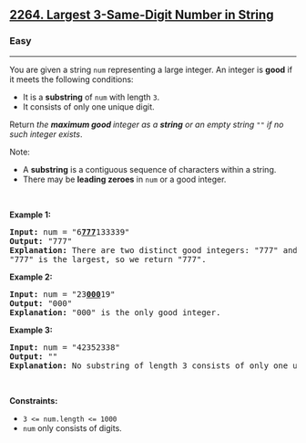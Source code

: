 <h2><a href="https://leetcode.com/problems/largest-3-same-digit-number-in-string/">2264. Largest 3-Same-Digit Number in String</a></h2><h3>Easy</h3><hr><div style="user-select: auto;"><p style="user-select: auto;">You are given a string <code style="user-select: auto;">num</code> representing a large integer. An integer is <strong style="user-select: auto;">good</strong> if it meets the following conditions:</p>

<ul style="user-select: auto;">
	<li style="user-select: auto;">It is a <strong style="user-select: auto;">substring</strong> of <code style="user-select: auto;">num</code> with length <code style="user-select: auto;">3</code>.</li>
	<li style="user-select: auto;">It consists of only one unique digit.</li>
</ul>

<p style="user-select: auto;">Return <em style="user-select: auto;">the <strong style="user-select: auto;">maximum good </strong>integer as a <strong style="user-select: auto;">string</strong> or an empty string </em><code style="user-select: auto;">""</code><em style="user-select: auto;"> if no such integer exists</em>.</p>

<p style="user-select: auto;">Note:</p>

<ul style="user-select: auto;">
	<li style="user-select: auto;">A <strong style="user-select: auto;">substring</strong> is a contiguous sequence of characters within a string.</li>
	<li style="user-select: auto;">There may be <strong style="user-select: auto;">leading zeroes</strong> in <code style="user-select: auto;">num</code> or a good integer.</li>
</ul>

<p style="user-select: auto;">&nbsp;</p>
<p style="user-select: auto;"><strong style="user-select: auto;">Example 1:</strong></p>

<pre style="user-select: auto;"><strong style="user-select: auto;">Input:</strong> num = "6<strong style="user-select: auto;"><u style="user-select: auto;">777</u></strong>133339"
<strong style="user-select: auto;">Output:</strong> "777"
<strong style="user-select: auto;">Explanation:</strong> There are two distinct good integers: "777" and "333".
"777" is the largest, so we return "777".
</pre>

<p style="user-select: auto;"><strong style="user-select: auto;">Example 2:</strong></p>

<pre style="user-select: auto;"><strong style="user-select: auto;">Input:</strong> num = "23<strong style="user-select: auto;"><u style="user-select: auto;">000</u></strong>19"
<strong style="user-select: auto;">Output:</strong> "000"
<strong style="user-select: auto;">Explanation:</strong> "000" is the only good integer.
</pre>

<p style="user-select: auto;"><strong style="user-select: auto;">Example 3:</strong></p>

<pre style="user-select: auto;"><strong style="user-select: auto;">Input:</strong> num = "42352338"
<strong style="user-select: auto;">Output:</strong> ""
<strong style="user-select: auto;">Explanation:</strong> No substring of length 3 consists of only one unique digit. Therefore, there are no good integers.
</pre>

<p style="user-select: auto;">&nbsp;</p>
<p style="user-select: auto;"><strong style="user-select: auto;">Constraints:</strong></p>

<ul style="user-select: auto;">
	<li style="user-select: auto;"><code style="user-select: auto;">3 &lt;= num.length &lt;= 1000</code></li>
	<li style="user-select: auto;"><code style="user-select: auto;">num</code> only consists of digits.</li>
</ul>
</div>